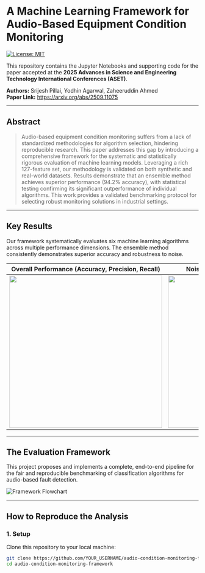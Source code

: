 # A Machine Learning Framework for Audio-Based Equipment Condition Monitoring

[![License: MIT](https://img.shields.io/badge/License-MIT-yellow.svg)](https://opensource.org/licenses/MIT)

This repository contains the Jupyter Notebooks and supporting code for the paper accepted at the **2025 Advances in Science and Engineering Technology International Conferences (ASET)**.

**Authors:** Srijesh Pillai, Yodhin Agarwal, Zaheeruddin Ahmed  
**Paper Link:** https://arxiv.org/abs/2509.11075

---

## Abstract
> Audio-based equipment condition monitoring suffers from a lack of standardized methodologies for algorithm selection, hindering reproducible research.
> This paper addresses this gap by introducing a comprehensive framework for the systematic and statistically rigorous evaluation of machine learning models.
> Leveraging a rich 127-feature set, our methodology is validated on both synthetic and real-world datasets. Results demonstrate that an ensemble method achieves superior performance (94.2% accuracy), with statistical testing confirming its significant outperformance of individual algorithms.
> This work provides a validated benchmarking protocol for selecting robust monitoring solutions in industrial settings.

---

## Key Results

Our framework systematically evaluates six machine learning algorithms across multiple performance dimensions. The ensemble method consistently demonstrates superior accuracy and robustness to noise.

| Overall Performance (Accuracy, Precision, Recall) | Noise Robustness Analysis (F1-Score) |
| :---: | :---: |
| <img src="outputs/performance_metrics.png" width="400"> | <img src="outputs/Noise Robustness F1 Scores.png" width="400"> |

---

## The Evaluation Framework

This project proposes and implements a complete, end-to-end pipeline for the fair and reproducible benchmarking of classification algorithms for audio-based fault detection.

![Framework Flowchart](outputs/framework_flowchart.png)

---

## How to Reproduce the Analysis

### 1. Setup

Clone this repository to your local machine:
```bash
git clone https://github.com/YOUR_USERNAME/audio-condition-monitoring-framework.git
cd audio-condition-monitoring-framework
